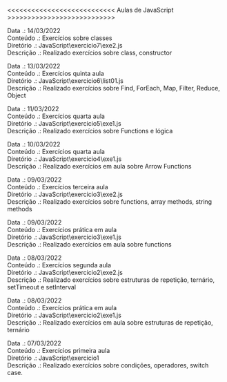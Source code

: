 <<<<<<<<<<<<<<<<<<<<<<<<<<< Aulas de JavaScript >>>>>>>>>>>>>>>>>>>>>>>>>>>

Data      .: 14/03/2022 <br/>
Conteúdo  .: Exercícios sobre classes<br/>
Diretório .: JavaScript\exercicio7\exe2.js <br/>
Descrição .: Realizado exercícios sobre class, constructor <br/>

Data      .: 13/03/2022 <br/>
Conteúdo  .: Exercícios quinta aula<br/>
Diretório .: JavaScript\exercicio6\list01.js <br/>
Descrição .: Realizado exercícios sobre Find, ForEach, Map, Filter, Reduce, Object <br/>

Data      .: 11/03/2022 <br/>
Conteúdo  .: Exercícios quarta aula<br/>
Diretório .: JavaScript\exercicio5\exe1.js <br/>
Descrição .: Realizado exercícios sobre Functions e lógica <br/>

Data      .: 10/03/2022 <br/>
Conteúdo  .: Exercícios quarta aula<br/>
Diretório .: JavaScript\exercicio4\exe1.js <br/>
Descrição .: Realizado exercícios em aula sobre Arrow Functions <br/>

Data      .: 09/03/2022 <br/>
Conteúdo  .: Exercícios terceira aula<br/>
Diretório .: JavaScript\exercicio3\exe2.js <br/>
Descrição .: Realizado exercícios sobre functions, array methods, string methods<br/>

Data      .: 09/03/2022 <br/>
Conteúdo  .: Exercícios prática em aula<br/>
Diretório .: JavaScript\exercicio3\exe1.js <br/>
Descrição .: Realizado exercícios em aula sobre functions<br/>

Data      .: 08/03/2022 <br/>
Conteúdo  .: Exercícios segunda aula<br/>
Diretório .: JavaScript\exercicio2\exe2.js <br/>
Descrição .: Realizado exercícios sobre estruturas de repetição, ternário, setTimeout e setInterval<br/>

Data      .: 08/03/2022 <br/>
Conteúdo  .: Exercícios prática em aula<br/>
Diretório .: JavaScript\exercicio2\exe1.js <br/>
Descrição .: Realizado exercícios em aula sobre estruturas de repetição, ternário<br/>

Data      .: 07/03/2022 <br/>
Conteúdo  .: Exercícios primeira aula <br/>
Diretório .: JavaScript\exercicio1 <br/>
Descrição .: Realizado exercícios sobre condições, operadores, switch case.<br/>